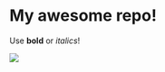 # My awesome repo! 

Use **bold** or *italics*! 

![](https://octodex.github.com/images/snowtocat_final.jpg)
